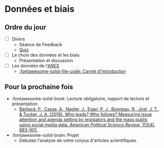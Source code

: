 # Données et biais

## Ordre du jour

- [ ] Divers
    - Séance de Feedback
    - [Quiz](https://www.wooclap.com/FTILOU)
- [ ] Le choix des données et les biais
    - Présentation et discussion
- [ ] Les données de l'[ANES](https://sda.berkeley.edu/sdaweb/docs/nes2020full/DOC/hcbk.htm)
    - [:fontawesome-solid-file-code: Carnet d'Introduction](https://colab.research.google.com/github/mickaeltemporao/methodes/blob/main/materials/00-introduction.ipynb)

## Pour la prochaine fois
- :fontawesome-solid-book: Lecture obligatoire, rapport de lecture et présentation.
    - [Barberá, P., Casas, A., Nagler, J., Egan, P. J., Bonneau, R., Jost, J. T., & Tucker, J. A. (2019). Who leads? Who follows? Measuring issue attention and agenda setting by legislators and the mass public using social media data. *American Political Science Review*, 113(4), 883-901.](https://proxy.sciencespobordeaux.fr:2604/core/journals/american-political-science-review/article/who-leads-who-follows-measuring-issue-attention-and-agenda-setting-by-legislators-and-the-mass-public-using-social-media-data/D855849CE288A241529E9EC2E4FBD3A8)
- :fontawesome-solid-brain: Projet
    - Débutez l'analyse de votre corpus d'articles scientifiques.

